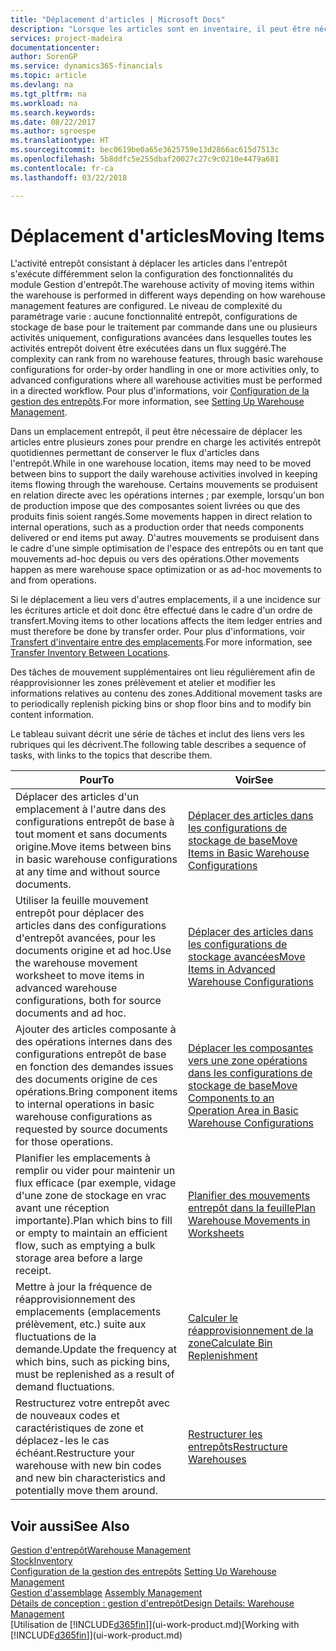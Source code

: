 ```yaml
---
title: "Déplacement d'articles | Microsoft Docs"
description: "Lorsque les articles sont en inventaire, il peut être nécessaire de les déplacer entre plusieurs zones pour prendre en charge les activités entrepôt quotidiennes permettant de conserver le flux d'articles dans l'entrepôt. Certains mouvements se produisent en relation directe avec les opérations internes ; par exemple, lorsqu'un bon de production impose que des composantes soient livrées ou que des produits finis soient rangés. D'autres mouvements se produisent dans le cadre d'une simple optimisation de l'espace des entrepôts ou en tant que mouvements ad-hoc depuis ou vers des opérations."
services: project-madeira
documentationcenter: 
author: SorenGP
ms.service: dynamics365-financials
ms.topic: article
ms.devlang: na
ms.tgt_pltfrm: na
ms.workload: na
ms.search.keywords: 
ms.date: 08/22/2017
ms.author: sgroespe
ms.translationtype: HT
ms.sourcegitcommit: bec0619be0a65e3625759e13d2866ac615d7513c
ms.openlocfilehash: 5b8ddfc5e255dbaf20027c27c9c0210e4479a681
ms.contentlocale: fr-ca
ms.lasthandoff: 03/22/2018

---
```

# <a name="moving-items"></a><span data-ttu-id="0b4a5-105">Déplacement d'articles</span><span class="sxs-lookup"><span data-stu-id="0b4a5-105">Moving Items</span></span>
<span data-ttu-id="0b4a5-106">L'activité entrepôt consistant à déplacer les articles dans l'entrepôt s'exécute différemment selon la configuration des fonctionnalités du module Gestion d'entrepôt.</span><span class="sxs-lookup"><span data-stu-id="0b4a5-106">The warehouse activity of moving items within the warehouse is performed in different ways depending on how warehouse management features are configured.</span></span> <span data-ttu-id="0b4a5-107">Le niveau de complexité du paramétrage varie : aucune fonctionnalité entrepôt, configurations de stockage de base pour le traitement par commande dans une ou plusieurs activités uniquement, configurations avancées dans lesquelles toutes les activités entrepôt doivent être exécutées dans un flux suggéré.</span><span class="sxs-lookup"><span data-stu-id="0b4a5-107">The complexity can rank from no warehouse features, through basic warehouse configurations for order-by order handling in one or more activities only, to advanced configurations where all warehouse activities must be performed in a directed workflow.</span></span> <span data-ttu-id="0b4a5-108">Pour plus d'informations, voir [Configuration de la gestion des entrepôts](warehouse-setup-warehouse.md).</span><span class="sxs-lookup"><span data-stu-id="0b4a5-108">For more information, see [Setting Up Warehouse Management](warehouse-setup-warehouse.md).</span></span>

<span data-ttu-id="0b4a5-109">Dans un emplacement entrepôt, il peut être nécessaire de déplacer les articles entre plusieurs zones pour prendre en charge les activités entrepôt quotidiennes permettant de conserver le flux d'articles dans l'entrepôt.</span><span class="sxs-lookup"><span data-stu-id="0b4a5-109">While in one warehouse location, items may need to be moved between bins to support the daily warehouse activities involved in keeping items flowing through the warehouse.</span></span> <span data-ttu-id="0b4a5-110">Certains mouvements se produisent en relation directe avec les opérations internes ; par exemple, lorsqu'un bon de production impose que des composantes soient livrées ou que des produits finis soient rangés.</span><span class="sxs-lookup"><span data-stu-id="0b4a5-110">Some movements happen in direct relation to internal operations, such as a production order that needs components delivered or end items put away.</span></span> <span data-ttu-id="0b4a5-111">D'autres mouvements se produisent dans le cadre d'une simple optimisation de l'espace des entrepôts ou en tant que mouvements ad-hoc depuis ou vers des opérations.</span><span class="sxs-lookup"><span data-stu-id="0b4a5-111">Other movements happen as mere warehouse space optimization or as ad-hoc movements to and from operations.</span></span>

<span data-ttu-id="0b4a5-112">Si le déplacement a lieu vers d'autres emplacements, il a une incidence sur les écritures article et doit donc être effectué dans le cadre d'un ordre de transfert.</span><span class="sxs-lookup"><span data-stu-id="0b4a5-112">Moving items to other locations affects the item ledger entries and must therefore be done by transfer order.</span></span> <span data-ttu-id="0b4a5-113">Pour plus d'informations, voir [Transfert d'inventaire entre des emplacements](inventory-how-transfer-between-locations.md).</span><span class="sxs-lookup"><span data-stu-id="0b4a5-113">For more information, see [Transfer Inventory Between Locations](inventory-how-transfer-between-locations.md).</span></span>  

<span data-ttu-id="0b4a5-114">Des tâches de mouvement supplémentaires ont lieu régulièrement afin de réapprovisionner les zones prélèvement et atelier et modifier les informations relatives au contenu des zones.</span><span class="sxs-lookup"><span data-stu-id="0b4a5-114">Additional movement tasks are to periodically replenish picking bins or shop floor bins and to modify bin content information.</span></span>  

 <span data-ttu-id="0b4a5-115">Le tableau suivant décrit une série de tâches et inclut des liens vers les rubriques qui les décrivent.</span><span class="sxs-lookup"><span data-stu-id="0b4a5-115">The following table describes a sequence of tasks, with links to the topics that describe them.</span></span>   

|<span data-ttu-id="0b4a5-116">**Pour**</span><span class="sxs-lookup"><span data-stu-id="0b4a5-116">**To**</span></span>|<span data-ttu-id="0b4a5-117">**Voir**</span><span class="sxs-lookup"><span data-stu-id="0b4a5-117">**See**</span></span>|  
|------------|-------------|  
|<span data-ttu-id="0b4a5-118">Déplacer des articles d'un emplacement à l'autre dans des configurations entrepôt de base à tout moment et sans documents origine.</span><span class="sxs-lookup"><span data-stu-id="0b4a5-118">Move items between bins in basic warehouse configurations at any time and without source documents.</span></span>|[<span data-ttu-id="0b4a5-119">Déplacer des articles dans les configurations de stockage de base</span><span class="sxs-lookup"><span data-stu-id="0b4a5-119">Move Items in Basic Warehouse Configurations</span></span>](warehouse-how-to-move-items-ad-hoc-in-basic-warehousing.md)|
|<span data-ttu-id="0b4a5-120">Utiliser la feuille mouvement entrepôt pour déplacer des articles dans des configurations d'entrepôt avancées, pour les documents origine et ad hoc.</span><span class="sxs-lookup"><span data-stu-id="0b4a5-120">Use the warehouse movement worksheet to move items in advanced warehouse configurations, both for source documents and ad hoc.</span></span>|[<span data-ttu-id="0b4a5-121">Déplacer des articles dans les configurations de stockage avancées</span><span class="sxs-lookup"><span data-stu-id="0b4a5-121">Move Items in Advanced Warehouse Configurations</span></span>](warehouse-how-to-move-items-in-advanced-warehousing.md)|  
|<span data-ttu-id="0b4a5-122">Ajouter des articles composante à des opérations internes dans des configurations entrepôt de base en fonction des demandes issues des documents origine de ces opérations.</span><span class="sxs-lookup"><span data-stu-id="0b4a5-122">Bring component items to internal operations in basic warehouse configurations as requested by source documents for those operations.</span></span>|[<span data-ttu-id="0b4a5-123">Déplacer les composantes vers une zone opérations dans les configurations de stockage de base</span><span class="sxs-lookup"><span data-stu-id="0b4a5-123">Move Components to an Operation Area in Basic Warehouse Configurations</span></span>](warehouse-how-to-move-components-to-an-operation-area-in-basic-warehousing.md)|
|<span data-ttu-id="0b4a5-124">Planifier les emplacements à remplir ou vider pour maintenir un flux efficace (par exemple, vidage d'une zone de stockage en vrac avant une réception importante).</span><span class="sxs-lookup"><span data-stu-id="0b4a5-124">Plan which bins to fill or empty to maintain an efficient flow, such as emptying a bulk storage area before a large receipt.</span></span>|[<span data-ttu-id="0b4a5-125">Planifier des mouvements entrepôt dans la feuille</span><span class="sxs-lookup"><span data-stu-id="0b4a5-125">Plan Warehouse Movements in Worksheets</span></span>](warehouse-how-to-plan-warehouse-movements-in-worksheets.md)|
|<span data-ttu-id="0b4a5-126">Mettre à jour la fréquence de réapprovisionnement des emplacements (emplacements prélèvement, etc.) suite aux fluctuations de la demande.</span><span class="sxs-lookup"><span data-stu-id="0b4a5-126">Update the frequency at which bins, such as picking bins, must be replenished as a result of demand fluctuations.</span></span>|[<span data-ttu-id="0b4a5-127">Calculer le réapprovisionnement de la zone</span><span class="sxs-lookup"><span data-stu-id="0b4a5-127">Calculate Bin Replenishment</span></span>](warehouse-how-to-calculate-bin-replenishment.md)|
|<span data-ttu-id="0b4a5-128">Restructurez votre entrepôt avec de nouveaux codes et caractéristiques de zone et déplacez-les le cas échéant.</span><span class="sxs-lookup"><span data-stu-id="0b4a5-128">Restructure your warehouse with new bin codes and new bin characteristics and potentially move them around.</span></span>|[<span data-ttu-id="0b4a5-129">Restructurer les entrepôts</span><span class="sxs-lookup"><span data-stu-id="0b4a5-129">Restructure Warehouses</span></span>](warehouse-how-to-restructure-warehouses.md)|  

## <a name="see-also"></a><span data-ttu-id="0b4a5-130">Voir aussi</span><span class="sxs-lookup"><span data-stu-id="0b4a5-130">See Also</span></span>  
[<span data-ttu-id="0b4a5-131">Gestion d'entrepôt</span><span class="sxs-lookup"><span data-stu-id="0b4a5-131">Warehouse Management</span></span>](warehouse-manage-warehouse.md)  
[<span data-ttu-id="0b4a5-132">Stock</span><span class="sxs-lookup"><span data-stu-id="0b4a5-132">Inventory</span></span>](inventory-manage-inventory.md)  
<span data-ttu-id="0b4a5-133">[Configuration de la gestion des entrepôts](warehouse-setup-warehouse.md)   </span><span class="sxs-lookup"><span data-stu-id="0b4a5-133">[Setting Up Warehouse Management](warehouse-setup-warehouse.md)   </span></span>  
<span data-ttu-id="0b4a5-134">[Gestion d'assemblage](assembly-assemble-items.md)  </span><span class="sxs-lookup"><span data-stu-id="0b4a5-134">[Assembly Management](assembly-assemble-items.md)  </span></span>  
[<span data-ttu-id="0b4a5-135">Détails de conception : gestion d'entrepôt</span><span class="sxs-lookup"><span data-stu-id="0b4a5-135">Design Details: Warehouse Management</span></span>](design-details-warehouse-management.md)  
<span data-ttu-id="0b4a5-136">[Utilisation de [!INCLUDE[d365fin](includes/d365fin_md.md)]](ui-work-product.md)</span><span class="sxs-lookup"><span data-stu-id="0b4a5-136">[Working with [!INCLUDE[d365fin](includes/d365fin_md.md)]](ui-work-product.md)</span></span>


